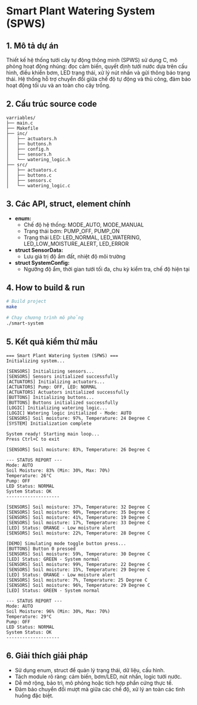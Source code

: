 # Smart Plant Watering System (SPWS)

## 1. Mô tả dự án
Thiết kế hệ thống tưới cây tự động thông minh (SPWS) sử dụng C, mô phỏng hoạt động nhúng: đọc cảm biến, quyết định tưới nước dựa trên cấu hình, điều khiển bơm, LED trạng thái, xử lý nút nhấn và gửi thông báo trạng thái. Hệ thống hỗ trợ chuyển đổi giữa chế độ tự động và thủ công, đảm bảo hoạt động tối ưu và an toàn cho cây trồng.

## 2. Cấu trúc source code
```
varriables/
├── main.c                 
├── Makefile               
├── inc/
│   ├── actuators.h         
│   ├── buttons.h          
│   ├── config.h            
│   ├── sensors.h          
│   └── watering_logic.h    
├── src/
│   ├── actuators.c         
│   ├── buttons.c           
│   ├── sensors.c           
│   └── watering_logic.c    
```

## 3. Các API, struct, element chính
- **enum:**
  - Chế độ hệ thống: MODE_AUTO, MODE_MANUAL
  - Trạng thái bơm: PUMP_OFF, PUMP_ON
  - Trạng thái LED: LED_NORMAL, LED_WATERING, LED_LOW_MOISTURE_ALERT, LED_ERROR
- **struct SensorData:**
  - Lưu giá trị độ ẩm đất, nhiệt độ môi trường
- **struct SystemConfig:**
  - Ngưỡng độ ẩm, thời gian tưới tối đa, chu kỳ kiểm tra, chế độ hiện tại
## 4. How to build & run
```bash
# Build project
make

# Chạy chương trình mô phỏng
./smart-system
```

## 5. Kết quả kiểm thử mẫu
```
=== Smart Plant Watering System (SPWS) ===
Initializing system...

[SENSORS] Initializing sensors...
[SENSORS] Sensors initialized successfully
[ACTUATORS] Initializing actuators...
[ACTUATORS] Pump: OFF, LED: NORMAL
[ACTUATORS] Actuators initialized successfully
[BUTTONS] Initializing buttons...
[BUTTONS] Buttons initialized successfully
[LOGIC] Initializing watering logic...
[LOGIC] Watering logic initialized - Mode: AUTO
[SENSORS] Soil moisture: 97%, Temperature: 24 Degree C
[SYSTEM] Initialization complete

System ready! Starting main loop...
Press Ctrl+C to exit

[SENSORS] Soil moisture: 83%, Temperature: 26 Degree C

--- STATUS REPORT ---
Mode: AUTO
Soil Moisture: 83% (Min: 30%, Max: 70%)
Temperature: 26°C
Pump: OFF
LED Status: NORMAL
System Status: OK
--------------------

[SENSORS] Soil moisture: 37%, Temperature: 32 Degree C
[SENSORS] Soil moisture: 90%, Temperature: 35 Degree C
[SENSORS] Soil moisture: 41%, Temperature: 19 Degree C
[SENSORS] Soil moisture: 17%, Temperature: 33 Degree C
[LED] Status: ORANGE - Low moisture alert
[SENSORS] Soil moisture: 22%, Temperature: 28 Degree C

[DEMO] Simulating mode toggle button press...
[BUTTONS] Button 0 pressed
[SENSORS] Soil moisture: 59%, Temperature: 30 Degree C
[LED] Status: GREEN - System normal
[SENSORS] Soil moisture: 99%, Temperature: 22 Degree C
[SENSORS] Soil moisture: 15%, Temperature: 29 Degree C
[LED] Status: ORANGE - Low moisture alert
[SENSORS] Soil moisture: 7%, Temperature: 25 Degree C
[SENSORS] Soil moisture: 96%, Temperature: 29 Degree C
[LED] Status: GREEN - System normal

--- STATUS REPORT ---
Mode: AUTO
Soil Moisture: 96% (Min: 30%, Max: 70%)
Temperature: 29°C
Pump: OFF
LED Status: NORMAL
System Status: OK
--------------------
```

## 6. Giải thích giải pháp
- Sử dụng enum, struct để quản lý trạng thái, dữ liệu, cấu hình.
- Tách module rõ ràng: cảm biến, bơm/LED, nút nhấn, logic tưới nước.
- Dễ mở rộng, bảo trì, mô phỏng hoặc tích hợp phần cứng thực tế.
- Đảm bảo chuyển đổi mượt mà giữa các chế độ, xử lý an toàn các tình huống đặc biệt.

